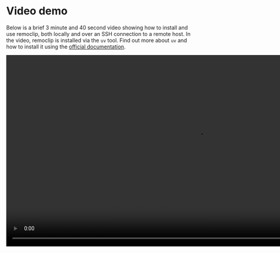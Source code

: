 # Video demo

Below is a brief 3 minute and 40 second video showing how to install and use remoclip, both locally and over an SSH connection to a remote host. In the video, remoclip is installed via the `uv` tool. Find out more about `uv` and how to install it using the [official documentation](https://docs.astral.sh/uv/).

<video width="1024" controls>
    <source src="https://videos.newmatter.net/remoclip/remoclip_demo_4k_2025-10-24.mp4" type="video/mp4">
    Your browser does not support the video tag.
</video>
